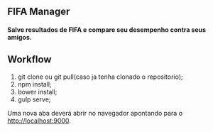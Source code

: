 ## FIFA Manager
#### Salve resultados de FIFA e compare seu desempenho contra seus amigos.

## Workflow
1. git clone ou git pull(caso ja tenha clonado o repositorio);
2. npm install;
3. bower install;
4. gulp serve;

Uma nova aba deverá abrir no navegador apontando para o <http://localhost:9000>.
